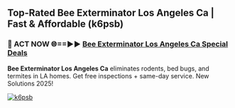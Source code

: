## Top-Rated Bee Exterminator Los Angeles Ca | Fast & Affordable (k6psb)

<h3>🐜 ACT NOW 🌐==►► <a href="https://tinyurl.com/2dysvsjj" rel="nofollow">Bee Exterminator Los Angeles Ca Special Deals</a></h3>

**Bee Exterminator Los Angeles Ca** eliminates rodents, bed bugs, and termites in LA homes. Get free inspections + same-day service. New Solutions 2025!

[![k6psb](https://i.imgur.com/JCYaghj.jpeg)](https://tinyurl.com/2dysvsjj)